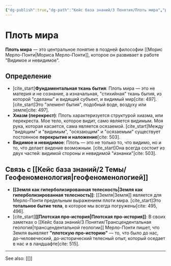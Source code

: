 ```yaml
---
{"dg-publish":true,"dg-path":"Кейс база знаний/3 Понятия/Плоть мира","permalink":"/kejs-baza-znanij/3-ponyatiya/plot-mira/"}
---
```


# Плоть мира

**Плоть мира** — это центральное понятие в поздней философии [[Морис Мерло-Понти\|Мориса Мерло-Понти]], которое он развивает в работе "Видимое и невидимое".

## Определение
- [cite_start]**Фундаментальная ткань бытия**: Плоть мира — это не материя и не сознание, а изначальная, "стихийная" ткань бытия, из которой "сделаны" и видящий субъект, и видимый мир[cite: 497]. [cite_start]Это "элемент бытия", подобный воде, воздуху или земле[cite: 497].
- **Хиазм (перекрест)**: Плоть характеризуется структурой хиазма, или перекреста. Мое тело, которое видит, само является видимым. Моя рука, которая касается, сама является осязаемой. [cite_start]Между "видящим" и "видимым", "осязающим" и "осязаемым" существует постоянное **перекрытие и наложение**[cite: 503].
- **Видимое и невидимое**: Плоть — это не только то, что видимо, но и то, что делает видение возможным. [cite_start]Она всегда состоит из двух частей: видимой стороны и невидимой "изнанки"[cite: 503].

## Связь с [[Кейс база знаний/2 Темы/Геофеноменология\|геофеноменологией]]
- **[[Земля как гиперболизированная телесность\|Земля как гиперболизированная телесность]]**: [[Земля\|Земля]] является для Мерло-Понти предельным выражением плоти мира. [cite_start]Это **тотальное бытие тела**, в которое мы всегда погружены[cite: 495, 496].
- [cite_start]**[[Плотская про-история\|Плотская про-история]]**: В своих заметках о [[Кейс база знаний/3 Понятия/Трансцендентальная геология\|трансцендентальной геологии]] Мерло-Понти пишет, что Земля выявляет **"плотскую про-историю"** — то, что было до нас, до-человеческий, до-исторический телесный опыт, который оседает в нас и в ландшафте[cite: 515].






---
See also:
[[]]
